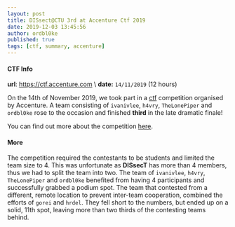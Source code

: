 ```yaml
---
layout: post
title: DISsect@CTU 3rd at Accenture Ctf 2019
date: 2019-12-03 13:45:56
author: ordbl0ke
published: true
tags: [ctf, summary, accenture]
---
```


#### CTF Info

__url__: https://ctf.accenture.com \\
__date:__ `14/11/2019` (12 hours)

On the 14th of November 2019, we took part in a [ctf](https://ctf.accenture.com) competition organised by Accenture. A team consisting of `ivanivlee`, `h4vry`, `TheLonePiper` and `ordbl0ke` rose to the occasion and finished **third** in the late dramatic finale! 

You can find out more about the competition [here](https://ctf.accenture.com).

<!--more-->

#### More

The competition required the contestants to be students and limited the team size to 4. This was unfortunate as **DISsecT** has more than 4 members, thus we had to split the team into two. The team of `ivanivlee`, `h4vry`, `TheLonePiper` and `ordbl0ke` benefited from having 4 participants and successfully grabbed a podium spot. The team that contested from a different, remote location to prevent inter-team cooperation, combined the efforts of `gorei` and `hrdel`. They fell short to the numbers, but ended up on a solid, 11th spot, leaving more than two thirds of the contesting teams behind.